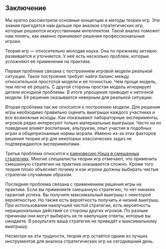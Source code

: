 ## Заключение

Мы кратко рассмотрели основные концепции и методы теории игр. Эти знания пригодятся нам дальше при анализе стратегических игр, которые решаются искусственным интеллектом. Такой анализ поможет нам понять, как именно принимают решения профессиональные игроки.

Теория игр — относительно молодая наука. Она по прежнему активно развивается и уточняется. У неё есть несколько проблем, которые усложняют её применение на практике.

Первая проблема связана с построением игровой модели реальной ситуации. Такое построение требует найти баланс между относительной простотой модели и её точностью. Чем проще модель, тем легче её решать. С другой стороны простая модель игнорирует детали исходной проблемы. В итоге упрощение приводит к неточной модели. Её решение оказывается неверным для реальной ситуации.

Вторая проблема так же относится к построению модели. Для решения игры необходимо правильно оценить выигрыши каждого участника и все возможные исходы. Как показывают лабораторные эксперименты, игроков редко интересуют только материальные выигрыши. Часто на их поведение влияет воспитание, альтруизм, опыт участия в подобных играх и общепризнанные нормы морали. Именно из-за этих факторов решения теории игр для некоторых классических задач не подтверждаются экспериментами.

Третья проблема относится к [равновесию Нэша в смешанных стратегиях](https://360wiki.ru/wiki/Strategy_(game_theory)#A_disputed_meaning). Многие специалисты теории игр отмечают, что применить смешанную стратегию на практике оказывается сложно. Кроме того теория плохо объясняет почему и как игроки должны выбирать чистые стратегии случайным образом.

Последняя проблема связана с применением решения игры на практике. Если вы применяете смешанную стратегию, то нет никаких гарантий успеха. Вы получите максимальный выигрыш с некоторой вероятностью. Но также есть вероятность получить и низкий выигрыш. При использовании наилучшей чистой стратегии, есть вероятность нерациональных действий со стороны других игроков. По разным причинам они могут выбирать не те наилучшие ответы, которые вы ожидаете. В результате ваша стратегия не приведёт к максимальному выигрышу.

Несмотря на эти трудности, теория игр остаётся одним из лучших инструментов для анализа стратегических игр на сегодняшний день.
